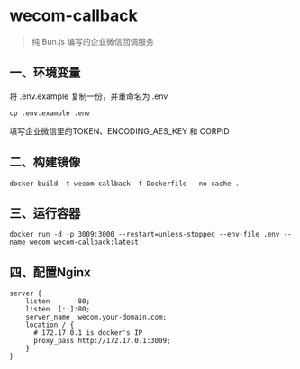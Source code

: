 # wecom-callback

> 纯 Bun.js 编写的企业微信回调服务

## 一、环境变量
将 .env.example 复制一份，并重命名为 .env
```shell
cp .env.example .env
```
填写企业微信里的TOKEN、ENCODING_AES_KEY 和 CORPID

## 二、构建镜像
```shell
docker build -t wecom-callback -f Dockerfile --no-cache .
```
## 三、运行容器
```shell
docker run -d -p 3009:3000 --restart=unless-stopped --env-file .env --name wecom wecom-callback:latest
```
## 四、配置Nginx
```shell
server {
    listen       80;
    listen  [::]:80;
    server_name  wecom.your-domain.com;
    location / {
      # 172.17.0.1 is docker's IP
      proxy_pass http://172.17.0.1:3009;
    }
}
```
